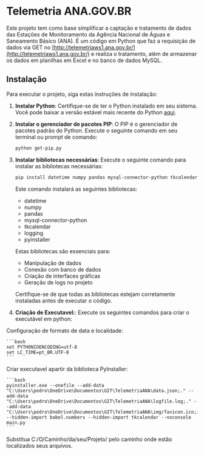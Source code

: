 # Telemetria ANA.GOV.BR

Este projeto tem como base simplificar a captação e tratamento de dados das Estações de Monitoramento da Agência Nacional de Águas e Saneamento Básico (ANA). É um código em Python que faz a requisição de dados via GET no [http://telemetriaws1.ana.gov.br/](http://telemetriaws1.ana.gov.br/) e realiza o tratamento, além de armazenar os dados em planilhas em Excel e no banco de dados MySQL.

## Instalação

Para executar o projeto, siga estas instruções de instalação:

1. **Instalar Python**:
   Certifique-se de ter o Python instalado em seu sistema. Você pode baixar a versão estável mais recente do Python [aqui](https://www.python.org/downloads/).

2. **Instalar o gerenciador de pacotes PIP**:
   O PIP é o gerenciador de pacotes padrão do Python. Execute o seguinte comando em seu terminal ou prompt de comando:

   ```bash
   python get-pip.py
   ```

3. **Instalar bibliotecas necessárias**:
Execute o seguinte comando para instalar as bibliotecas necessárias:

    ```bash
    pip install datetime numpy pandas mysql-connector-python tkcalendar logging pyinstaller
    ```

    Este comando instalará as seguintes bibliotecas:
    - datetime
    - numpy
    - pandas
    - mysql-connector-python
    - tkcalendar
    - logging
    - pyinstaller

    Estas bibliotecas são essenciais para:
    - Manipulação de dados
    - Conexão com banco de dados
    - Criação de interfaces gráficas
    - Geração de logs no projeto

    Certifique-se de que todas as bibliotecas estejam corretamente instaladas antes de executar o código.


4. **Criação de Executavel:**:
Execute os seguintes comandos para criar o executável em python:

Configuração de formato de data e localidade:

    ```bash
    set PYTHONIOENCODING=utf-8
    set LC_TIME=pt_BR.UTF-8
    ```
Criar executavel apartir da biblioteca PyInstaller:
    
    ```bash
    pyinstaller.exe --onefile --add-data "C:\Users\pedro\OneDrive\Documentos\GIT\TelemetriaANA\data.json;." --add-data "C:\Users\pedro\OneDrive\Documentos\GIT\TelemetriaANA\logfile.log;." --add-data "C:\Users\pedro\OneDrive\Documentos\GIT\TelemetriaANA\img/favicon.ico;img" --hidden-import babel.numbers --hidden-import tkcalendar --noconsole main.py
    ```

Substitua C:/O/Caminho/da/seu/Projeto/ pelo caminho onde estão localizados seus arquivos.